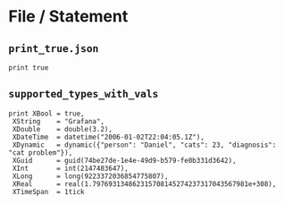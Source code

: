 # File / Statement

## `print_true.json`

```kusto
print true
```

## `supported_types_with_vals`

```kusto
print XBool = true,
 XString    = "Grafana",
 XDouble    = double(3.2),
 XDateTime  = datetime("2006-01-02T22:04:05.1Z"),
 XDynamic   = dynamic({"person": "Daniel", "cats": 23, "diagnosis": "cat problem"}),
 XGuid      = guid(74be27de-1e4e-49d9-b579-fe0b331d3642),
 XInt       = int(2147483647),
 XLong      = long(9223372036854775807),
 XReal      = real(1.797693134862315708145274237317043567981e+308),
 XTimeSpan  = 1tick
 ```
